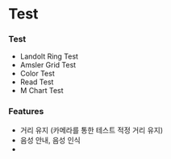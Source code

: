 # Test

### Test

* Landolt Ring Test
* Amsler Grid Test
* Color Test
* Read Test
* M Chart Test

### Features

* 거리 유지 (카메라를 통한 테스트 적정 거리 유지)
* 음성 안내, 음성 인식
*
